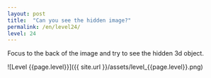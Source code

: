 ```yaml
---
layout: post
title:  "Can you see the hidden image?"
permalink: /en/level24/
level: 24
---
```

Focus to the back of the image and try to see the hidden 3d object.

![Level {{page.level}}]({{ site.url }}/assets/level_{{page.level}}.png)